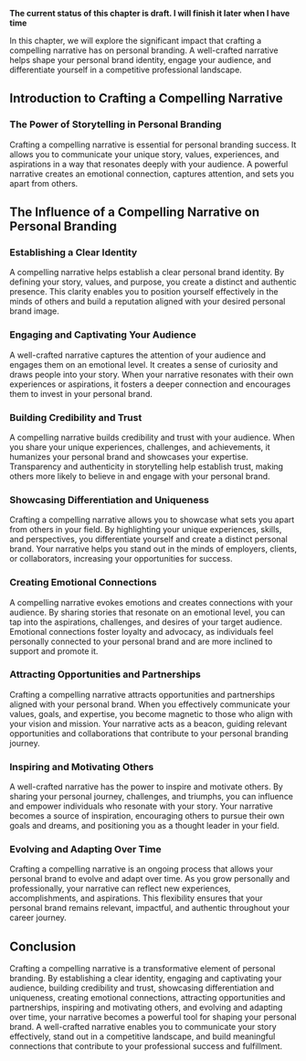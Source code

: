 **The current status of this chapter is draft. I will finish it later when I have time**

In this chapter, we will explore the significant impact that crafting a compelling narrative has on personal branding. A well-crafted narrative helps shape your personal brand identity, engage your audience, and differentiate yourself in a competitive professional landscape.

Introduction to Crafting a Compelling Narrative
-----------------------------------------------

### The Power of Storytelling in Personal Branding

Crafting a compelling narrative is essential for personal branding success. It allows you to communicate your unique story, values, experiences, and aspirations in a way that resonates deeply with your audience. A powerful narrative creates an emotional connection, captures attention, and sets you apart from others.

The Influence of a Compelling Narrative on Personal Branding
------------------------------------------------------------

### Establishing a Clear Identity

A compelling narrative helps establish a clear personal brand identity. By defining your story, values, and purpose, you create a distinct and authentic presence. This clarity enables you to position yourself effectively in the minds of others and build a reputation aligned with your desired personal brand image.

### Engaging and Captivating Your Audience

A well-crafted narrative captures the attention of your audience and engages them on an emotional level. It creates a sense of curiosity and draws people into your story. When your narrative resonates with their own experiences or aspirations, it fosters a deeper connection and encourages them to invest in your personal brand.

### Building Credibility and Trust

A compelling narrative builds credibility and trust with your audience. When you share your unique experiences, challenges, and achievements, it humanizes your personal brand and showcases your expertise. Transparency and authenticity in storytelling help establish trust, making others more likely to believe in and engage with your personal brand.

### Showcasing Differentiation and Uniqueness

Crafting a compelling narrative allows you to showcase what sets you apart from others in your field. By highlighting your unique experiences, skills, and perspectives, you differentiate yourself and create a distinct personal brand. Your narrative helps you stand out in the minds of employers, clients, or collaborators, increasing your opportunities for success.

### Creating Emotional Connections

A compelling narrative evokes emotions and creates connections with your audience. By sharing stories that resonate on an emotional level, you can tap into the aspirations, challenges, and desires of your target audience. Emotional connections foster loyalty and advocacy, as individuals feel personally connected to your personal brand and are more inclined to support and promote it.

### Attracting Opportunities and Partnerships

Crafting a compelling narrative attracts opportunities and partnerships aligned with your personal brand. When you effectively communicate your values, goals, and expertise, you become magnetic to those who align with your vision and mission. Your narrative acts as a beacon, guiding relevant opportunities and collaborations that contribute to your personal branding journey.

### Inspiring and Motivating Others

A well-crafted narrative has the power to inspire and motivate others. By sharing your personal journey, challenges, and triumphs, you can influence and empower individuals who resonate with your story. Your narrative becomes a source of inspiration, encouraging others to pursue their own goals and dreams, and positioning you as a thought leader in your field.

### Evolving and Adapting Over Time

Crafting a compelling narrative is an ongoing process that allows your personal brand to evolve and adapt over time. As you grow personally and professionally, your narrative can reflect new experiences, accomplishments, and aspirations. This flexibility ensures that your personal brand remains relevant, impactful, and authentic throughout your career journey.

Conclusion
----------

Crafting a compelling narrative is a transformative element of personal branding. By establishing a clear identity, engaging and captivating your audience, building credibility and trust, showcasing differentiation and uniqueness, creating emotional connections, attracting opportunities and partnerships, inspiring and motivating others, and evolving and adapting over time, your narrative becomes a powerful tool for shaping your personal brand. A well-crafted narrative enables you to communicate your story effectively, stand out in a competitive landscape, and build meaningful connections that contribute to your professional success and fulfillment.
